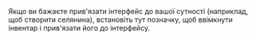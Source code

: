 Якщо ви бажаєте прив'язати інтерфейс до вашої сутності (наприклад, щоб створити селянина), встановіть тут позначку, щоб ввімкнути інвентар і прив'язати його до інтерфейсу.